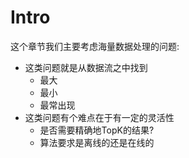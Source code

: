 # Intro

这个章节我们主要考虑海量数据处理的问题:

* 这类问题就是从数据流之中找到
  * 最大
  * 最小
  * 最常出现
* 这类问题有个难点在于有一定的灵活性
  * 是否需要精确地TopK的结果?
  * 算法要求是离线的还是在线的

